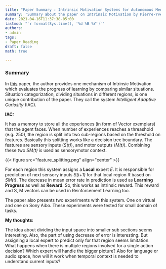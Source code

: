 ```yaml
---
title: "Paper Summary : Intrinsic Motivation Systems for Autonomous Mental Development"
summary: 'Summary about the paper on Intrinsic Motivation by Pierre-Yves Oudeyer et. al.'
date: 2021-04-16T11:37:38-05:00
lastmod: "`r format(Sys.time(), '%d %B %Y')`"
authors:
- admin
tags:
- Paper Reading
draft: false
math: true

---
```


### Summary
In [this](http://www.pyoudeyer.com/ims.pdf) paper, the author provides one mechanism of Intrinsic Motivation which evaluates the progress of learning by comparing similar situations. Situation categorization, dividing situations in different regions, is one unique contribution of the paper. They call the system _Intelligent Adaptive Curiosity_ (IAC).

**IAC:**

It has a memory to store all the experiences (in form of Vector exemplars) that the agent faces. When number of experiences reaches a threashold (e.g. 250), the region is split into two sub-regions based on the threshold on features. Basically this splitting works like a decision tree boundary. The features are sensory inputs (_S(t)_), and motor outputs (_M(t)_). Combining these two _SM(t)_ is used as sensorymotor context.

{{< figure src="feature_splitting.png" align="center" >}}

For each region this system assigns a **Local** expert _E_. It is responsible for prediction of next sensory inputs _S(t+1)_ for that local region R based on _SM(t)_. The decrease in mean error rate in prediction is used as **Learning Progress** as well as **Reward**. So, this works as intrinsic reward. This reward and S, M vectors can be used in Reinforcement Learning too.

The paper also presents two experiments with this system. One on virtual and one on Sony Aibo. These experiments were tested for small domain of tasks.

**My thoughts:**

The idea about dividing the input space into smaller sub sections seems interesting. Also, the part of using decrease of error is interesting. But assigning a local expert to predict only for that region seems limitation. What happens when there is multiple regions involved for a single action decision? Which expert will handle the bigger picture? Also for language or audio space, how will it work when temporal context is needed to understand current inputs?
